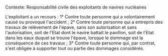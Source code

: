 Contexte: Responsabilité civile des exploitants de navires nucléaires

L'exploitant a un recours : 1° Contre toute personne qui a volontairement causé ou provoqué l'accident ; 2° Contre toute personne qui a entrepris des travaux de relèvement de l'épave, sans son autorisation et sans l'autorisation, soit de l'Etat dont le navire battait le pavillon, soit de l'Etat dans les eaux duquel se trouve l'épave, lorsque le dommage est la conséquence de ces travaux ; 3° Contre toute personne qui, par contrat, s'est obligée à supporter tout ou partie des dommages considérés.